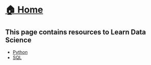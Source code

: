 # <a href="../">🏠 Home</a>

## This page contains resources to Learn Data Science

- [Python](./python.md)
- [SQL](./sql.md)